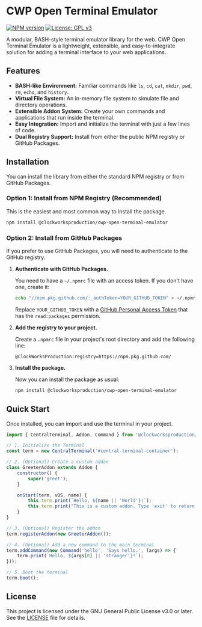# CWP Open Terminal Emulator

[![NPM version](https://img.shields.io/npm/v/@clockworksproduction/cwp-open-terminal-emulator.svg)](https://www.npmjs.com/package/@clockworksproduction/cwp-open-terminal-emulator)
[![License: GPL v3](https://img.shields.io/badge/License-GPLv3-blue.svg)](https://www.gnu.org/licenses/gpl-3.0)

A modular, BASH-style terminal emulator library for the web. CWP Open Terminal Emulator is a lightweight, extensible, and easy-to-integrate solution for adding a terminal interface to your web applications.

## Features

-   **BASH-like Environment:** Familiar commands like `ls`, `cd`, `cat`, `mkdir`, `pwd`, `rm`, `echo`, and `history`.
-   **Virtual File System:** An in-memory file system to simulate file and directory operations.
-   **Extensible Addon System:** Create your own commands and applications that run inside the terminal.
-   **Easy Integration:** Import and initialize the terminal with just a few lines of code.
-   **Dual Registry Support:** Install from either the public NPM registry or GitHub Packages.

## Installation

You can install the library from either the standard NPM registry or from GitHub Packages.

### Option 1: Install from NPM Registry (Recommended)

This is the easiest and most common way to install the package.

```bash
npm install @clockworksproduction/cwp-open-terminal-emulator
```

### Option 2: Install from GitHub Packages

If you prefer to use GitHub Packages, you will need to authenticate to the GitHub registry.

1.  **Authenticate with GitHub Packages.**

    You need to have a `~/.npmrc` file with an access token. If you don't have one, create it:

    ```bash
    echo "//npm.pkg.github.com/:_authToken=YOUR_GITHUB_TOKEN" > ~/.npmrc
    ```

    Replace `YOUR_GITHUB_TOKEN` with a [GitHub Personal Access Token](https://docs.github.com/en/authentication/keeping-your-account-and-data-secure/managing-your-personal-access-tokens) that has the `read:packages` permission.

2.  **Add the registry to your project.**

    Create a `.npmrc` file in your project's root directory and add the following line:

    ```
    @ClockWorksProduction:registry=https://npm.pkg.github.com/
    ```

3.  **Install the package.**

    Now you can install the package as usual:

    ```bash
    npm install @clockworksproduction/cwp-open-terminal-emulator
    ```

## Quick Start

Once installed, you can import and use the terminal in your project.

```javascript
import { CentralTerminal, Addon, Command } from '@clockworksproduction/cwp-open-terminal-emulator';

// 1. Initialize the Terminal
const term = new CentralTerminal('#central-terminal-container');

// 2. (Optional) Create a custom addon
class GreeterAddon extends Addon {
    constructor() {
        super('greet');
    }

    onStart(term, vOS, name) {
        this.term.print(`Hello, ${name || 'World'}!`);
        this.term.print("This is a custom addon. Type 'exit' to return to the main terminal.");
    }
}

// 3. (Optional) Register the addon
term.registerAddon(new GreeterAddon());

// 4. (Optional) Add a new command to the main terminal
term.addCommand(new Command('hello', 'Says hello.', (args) => {
    term.print(`Hello, ${args[0] || 'stranger'}!`);
}));

// 5. Boot the terminal
term.boot();
```

## License

This project is licensed under the GNU General Public License v3.0 or later. See the [LICENSE](LICENSE) file for details.
